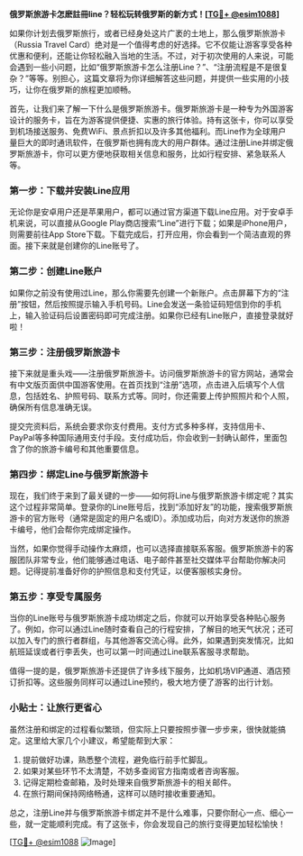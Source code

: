 **俄罗斯旅游卡怎麽註冊line？轻松玩转俄罗斯的新方式！[[TG💪+ @esim1088](https://t.me/s/esim1088)]**

如果你计划去俄罗斯旅行，或者已经身处这片广袤的土地上，那么俄罗斯旅游卡（Russia Travel Card）绝对是一个值得考虑的好选择。它不仅能让游客享受各种优惠和便利，还能让你轻松融入当地的生活。不过，对于初次使用的人来说，可能会遇到一些小问题，比如“俄罗斯旅游卡怎么注册Line？”、“注册流程是不是很复杂？”等等。别担心，这篇文章将为你详细解答这些问题，并提供一些实用的小技巧，让你在俄罗斯的旅程更加顺畅。

首先，让我们来了解一下什么是俄罗斯旅游卡。俄罗斯旅游卡是一种专为外国游客设计的服务卡，旨在为游客提供便捷、实惠的旅行体验。持有这张卡，你可以享受到机场接送服务、免费WiFi、景点折扣以及许多其他福利。而Line作为全球用户量巨大的即时通讯软件，在俄罗斯也拥有庞大的用户群体。通过注册Line并绑定俄罗斯旅游卡，你可以更方便地获取相关信息和服务，比如行程安排、紧急联系人等。

### **第一步：下载并安装Line应用**

无论你是安卓用户还是苹果用户，都可以通过官方渠道下载Line应用。对于安卓手机来说，可以直接从Google Play商店搜索“Line”进行下载；如果是iPhone用户，则需要前往App Store下载。下载完成后，打开应用，你会看到一个简洁直观的界面。接下来就是创建你的Line账号了。

### **第二步：创建Line账户**

如果你之前没有使用过Line，那么你需要先创建一个新账户。点击屏幕下方的“注册”按钮，然后按照提示输入手机号码。Line会发送一条验证码短信到你的手机上，输入验证码后设置密码即可完成注册。如果你已经有Line账户，直接登录就好啦！

### **第三步：注册俄罗斯旅游卡**

接下来就是重头戏——注册俄罗斯旅游卡。访问俄罗斯旅游卡的官方网站，通常会有中文版页面供中国游客使用。在首页找到“注册”选项，点击进入后填写个人信息，包括姓名、护照号码、联系方式等。同时，你还需要上传护照照片和个人照，确保所有信息准确无误。

提交完资料后，系统会要求你支付费用。支付方式多种多样，支持信用卡、PayPal等多种国际通用支付手段。支付成功后，你会收到一封确认邮件，里面包含了你的旅游卡编号和其他重要信息。

### **第四步：绑定Line与俄罗斯旅游卡**

现在，我们终于来到了最关键的一步——如何将Line与俄罗斯旅游卡绑定呢？其实这个过程非常简单。登录你的Line账号后，找到“添加好友”的功能，搜索俄罗斯旅游卡的官方账号（通常是固定的用户名或ID）。添加成功后，向对方发送你的旅游卡编号，他们会帮你完成绑定操作。

当然，如果你觉得手动操作太麻烦，也可以选择直接联系客服。俄罗斯旅游卡的客服团队非常专业，他们能够通过电话、电子邮件甚至社交媒体平台帮助你解决问题。记得提前准备好你的护照信息和支付凭证，以便客服核实身份。

### **第五步：享受专属服务**

当你的Line账号与俄罗斯旅游卡成功绑定之后，你就可以开始享受各种贴心服务了。例如，你可以通过Line随时查看自己的行程安排，了解目的地天气状况；还可以加入专门的旅行者群组，与其他游客交流心得。此外，如果遇到突发情况，比如航班延误或者行李丢失，也可以第一时间通过Line联系客服寻求帮助。

值得一提的是，俄罗斯旅游卡还提供了许多线下服务，比如机场VIP通道、酒店预订折扣等。这些服务同样可以通过Line预约，极大地方便了游客的出行计划。

### **小贴士：让旅行更省心**

虽然注册和绑定的过程看似繁琐，但实际上只要按照步骤一步步来，很快就能搞定。这里给大家几个小建议，希望能帮到大家：

1. 提前做好功课，熟悉整个流程，避免临行前手忙脚乱。
2. 如果对某些环节不太清楚，不妨多查阅官方指南或者咨询客服。
3. 记得定期检查邮箱，及时处理来自俄罗斯旅游卡的相关邮件。
4. 在旅行期间保持网络畅通，这样可以随时接收重要通知。

总之，注册Line并与俄罗斯旅游卡绑定并不是什么难事，只要你耐心一点、细心一些，就一定能顺利完成。有了这张卡，你会发现自己的旅行变得更加轻松愉快！

[[TG💪+ @esim1088](https://t.me/s/esim1088) ![Image](https://i.postimg.cc/4NQfJmqS/Snipaste-2025-05-13-00-14-12.png)]